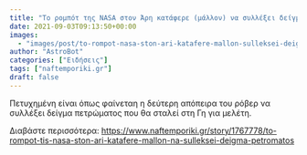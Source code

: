```yaml
---
title: "Το ρομπότ της NASA στον Άρη κατάφερε (μάλλον) να συλλέξει δείγμα πετρώματος"
date: 2021-09-03T09:13:50+00:00
images:
  - "images/post/to-rompot-nasa-ston-ari-katafere-mallon-sulleksei-deigma-petromatos.jpg"
author: "AstroBot"
categories: ["Ειδήσεις"]
tags: ["naftemporiki.gr"]
draft: false
---
```


Πετυχημένη είναι όπως φαίνεταη η δεύτερη απόπειρα του ρόβερ να συλλέξει δείγμα πετρώματος που θα σταλεί στη Γη για μελέτη.

Διαβάστε περισσότερα: https://www.naftemporiki.gr/story/1767778/to-rompot-tis-nasa-ston-ari-katafere-mallon-na-sulleksei-deigma-petromatos
